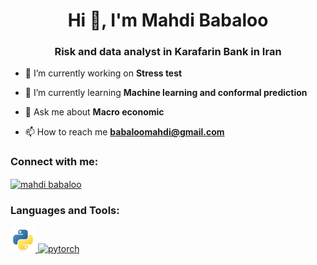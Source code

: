 <h1 align="center">Hi 👋, I'm Mahdi Babaloo</h1>
<h3 align="center">Risk and data analyst in Karafarin Bank in Iran</h3>

- 🔭 I’m currently working on **Stress test**

- 🌱 I’m currently learning **Machine learning and conformal prediction**

- 💬 Ask me about **Macro economic**

- 📫 How to reach me **babaloomahdi@gmail.com**

<h3 align="left">Connect with me:</h3>
<p align="left">
<a href="https://linkedin.com/in/mahdi babaloo" target="blank"><img align="center" src="https://raw.githubusercontent.com/rahuldkjain/github-profile-readme-generator/master/src/images/icons/Social/linked-in-alt.svg" alt="mahdi babaloo" height="30" width="40" /></a>
</p>

<h3 align="left">Languages and Tools:</h3>
<p align="left"> <a href="https://www.python.org" target="_blank" rel="noreferrer"> <img src="https://raw.githubusercontent.com/devicons/devicon/master/icons/python/python-original.svg" alt="python" width="40" height="40"/> </a> <a href="https://pytorch.org/" target="_blank" rel="noreferrer"> <img src="https://www.vectorlogo.zone/logos/pytorch/pytorch-icon.svg" alt="pytorch" width="40" height="40"/> </a> </p>

